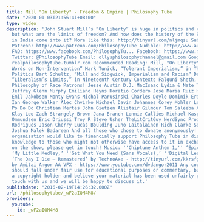 ```yaml
---
title: Mill "On Liberty" - Freedom & Empire | Philosophy Tube
date: "2020-01-03T21:56:41+08:00"
type: video
description: 'John Stuart Mill’s “On Liberty” is huge in politics and criminal law:
  but what are the limits of freedom? And how does the history of the British Empire
  in India come into it? More like this: http://tinyurl.com/nljmqsu Subscribe! http://tinyurl.com/pr99a46
  Patreon: http://www.patreon.com/PhilosophyTube Audible: http://www.audibletrial.com/Philosoph...
  FAQ: https://www.facebook.com/PhilosophyTu... Facebook: https://www.facebook.com/PhilosophyTu...
  Twitter: @PhilosophyTube Email: ollysphilosophychannel@gmail.com Google+: google.com/+thephilosophytube
  realphilosophytube.tumblr.com Recommended Reading: Mill, "On Liberty" Mill, “A Few
  Words on Non-Intervention” Mark Tunick, “Tolerant Imperialism,” in The Review of
  Politics Bart Schultz, “Mill and Sidgwick, Imperialism and Racism” David Goldberg,
  “Liberalism’s Limits,” in Nineteenth Century Contexts Falguni Sheth, Toward a Political
  Philosophy of Race Patrons! Jesse Austin D.J. MacIsaac Lydia & Nate Thorn Alan Falloon
  Jeffrey Glenn Murphy Emiliano Heyns Horatio Cordero José Maria Ruiz Kasey Alan Browning
  Emil Jakobsen Monty Evans Michal Parusinski Charles Doyle Dominik Eran Mekhmandarov
  Ian George Walker Alec Chvirko Michael Davin Johannes Corey Mohler Lennart Krause
  Po Do Do Christian Mertes John Gietzen Alistair Gilmour Tom Saleeba Adam Elijah
  Klay Leo Zach Strangely Brown Jana Branch Lonnie Callies Michael Kasparian Adrian
  Ommundsen Eric Driussi Troy R Steve Usher TheLitCritGuy NerdSync Productions André
  Rodrigues Jason Cherry Lucas Boulding Juho Laitalainen Rich Clarke Sophia Sun Matthew
  Joshua Malek Badareen And all those who chose to donate anonymously! If you or your
  organisation would like to financially support Philosophy Tube in distributing philosophical
  knowledge to those who might not otherwise have access to it in exchange for credits
  on the show, please get in touch! Music: ''Chiptune Anthem 1,'' ‘Epic Chiptune Thunderdome,’
  ‘My Little Medley,’ ''Get What You Need (Sans Vocals),’ ''Digital Leapfrog,'' and
  ‘The Day I Die – Remastered’ by TechnoAxe - http://tinyurl.com/kkrsfgg Title Animation
  by Amitai Angor AA VFX - https://www.youtube.com/dvdangor2011 Any copyrighted material
  should fall under fair use for educational purposes or commentary, but if you are
  a copyright holder and believe your material has been used unfairly please get in
  touch with us and we will be happy to discuss it.'
publishdate: "2016-02-19T14:26:32.000Z"
url: /philosophytube/_wF2aIQM4M8/
providers:
  youtube:
    id: _wF2aIQM4M8
---
```

